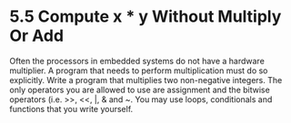 # 5.5 Compute x * y Without Multiply Or Add
Often the processors in embedded systems do not have a hardware multiplier.  A program that needs to perform 
multiplication must do so explicitly.
Write a program that multiplies two non-negative integers.  The only operators you are allowed to use are assignment 
and the bitwise operators (i.e. >>, <<, |, & and ~.  You may use loops, conditionals and functions that you write
yourself.